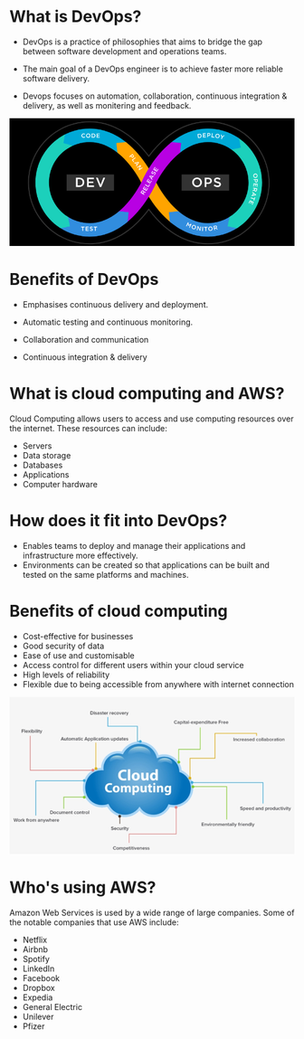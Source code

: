 # What is DevOps?

- DevOps is a practice of philosophies that aims to bridge the gap
between software development and operations teams.

- The main goal of a DevOps engineer is to achieve faster more reliable software delivery.

- Devops focuses on automation, collaboration, continuous integration & delivery,
as well as monitering and feedback.

![DevOps-Diagram1.png](DevOps-Diagram1.png)

# Benefits of DevOps

- Emphasises continuous delivery and deployment.

- Automatic testing and continuous monitoring.

- Collaboration and communication

- Continuous integration & delivery

# What is cloud computing and AWS?

Cloud Computing allows users to access and use computing resources over the internet.
These resources can include:

- Servers
- Data storage
- Databases
- Applications
- Computer hardware



# How does it fit into DevOps?

- Enables teams to deploy and manage their applications and infrastructure more effectively.
- Environments can be created so that applications can be built and tested on the same platforms and machines.

# Benefits of cloud computing

- Cost-effective for businesses
- Good security of data
- Ease of use and customisable
- Access control for different users within your cloud service
- High levels of reliability
- Flexible due to being accessible from anywhere with internet connection

![Cloud-diagram1.png](Cloud-diagram1.png)

# Who's using AWS?

Amazon Web Services is used by a wide range of large companies. Some of the notable companies that use AWS include:

- Netflix
- Airbnb
- Spotify
- LinkedIn
- Facebook
- Dropbox
- Expedia
- General Electric
- Unilever
- Pfizer
